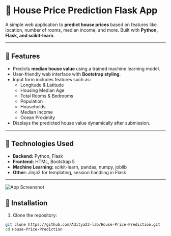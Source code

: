 # 🏡 House Price Prediction Flask App

A simple web application to **predict house prices** based on features like location, number of rooms, median income, and more. Built with **Python, Flask, and scikit-learn**.

---

## 🔹 Features

- Predicts **median house value** using a trained machine learning model.
- User-friendly web interface with **Bootstrap styling**.
- Input form includes features such as:
  - Longitude & Latitude
  - Housing Median Age
  - Total Rooms & Bedrooms
  - Population
  - Households
  - Median Income
  - Ocean Proximity
- Displays the predicted house value dynamically after submission.

---

## 🔹 Technologies Used

- **Backend:** Python, Flask  
- **Frontend:** HTML, Bootstrap 5  
- **Machine Learning:** scikit-learn, pandas, numpy, joblib  
- **Other:** Jinja2 for templating, session handling in Flask  

---
![App Screenshot]("C:\Users\sandi\Downloads\Screenshot_30-8-2025_10272_localhost.jpeg")

## 🔹 Installation

1. Clone the repository:

```bash
git clone https://github.com/Aditya23-lab/House-Price-Prediction.git
cd House-Price-Prediction
